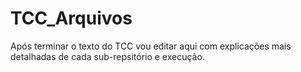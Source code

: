 # TCC_Arquivos

Após terminar o texto do TCC vou editar aqui com explicações mais detalhadas de cada sub-repsitório e execução.
